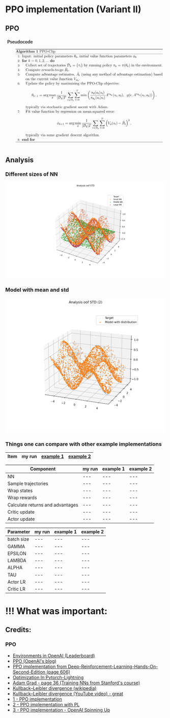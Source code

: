 # PPO implementation (Variant II)

## PPO

![ddpg](static/ppo_pseudocode.png)


## Analysis 

### Different sizes of NN

![](static/Figure_1.png)

### Model with mean and std

![](static/Figure_2.png)

### Things one can compare with other example implementations

Item | my run | [example 1](https://github.com/zzzxxxttt/pytorch_simple_RL/blob/master/ppo_mtcar.py) | [example 2](https://github.com/Abhipanda4/PPO-PyTorch) |
 ---                    | --- | --- | --- |

Component | my run | example 1 | example 2
--- | --- | --- | ---
NN                                      | --- | --- | --- |
Sample trajectories                     | --- | --- | --- |
Wrap states                             | --- | --- | --- |
Wrap rewards                            | --- | --- | --- |
Calculate returns and advantages        | --- | --- | --- |
Critic update                           | --- | --- | --- |
Actor update                            | --- | --- | --- |

Parameter | my run | example 1 | example 2
--- | --- | --- | ---
batch size              | --- | --- | --- |
GAMMA                   | --- | --- | --- |
EPSILON                 | --- | --- | --- |
LAMBDA                  | --- | --- | --- |
ALPHA                   | --- | --- | --- |
TAU                     | --- | --- | --- |
Actor LR                | --- | --- | --- |
Critic LR               | --- | --- | --- |


# !!! What was important:



## Credits:

### PPO

- [Environments in OpenAI (Leaderboard)](https://github.com/openai/gym/wiki/Leaderboard#lunarlander-v2)
- [PPO (OpenAI's blog)](https://openai.com/blog/openai-baselines-ppo/)
- [PPO implementation from Deep-Reinforcement-Learning-Hands-On-Second-Edition (page 606)](https://github.com/PacktPublishing/Deep-Reinforcement-Learning-Hands-On-Second-Edition/blob/master/Chapter12/02_pong_a2c.py)
- [Optimization In Pytorch-Lightning](https://pytorch-lightning.readthedocs.io/en/latest/common/optimizers.html#automatic-optimization)
- [Adam Grad - page 36 (Training NNs from Stanford's course)](http://cs231n.stanford.edu/slides/2017/cs231n_2017_lecture7.pdf)
- [Kullback–Leibler divergence (wikipedia)](https://en.wikipedia.org/wiki/Kullback%E2%80%93Leibler_divergence)
- [Kullback–Leibler divergence (YouTube video) - great](https://www.youtube.com/watch?v=ErfnhcEV1O8&ab_channel=Aur%C3%A9lienG%C3%A9ron)
- [1 - PPO implementation](https://colab.research.google.com/github/nikhilbarhate99/PPO-PyTorch/blob/master/PPO_colab.ipynb#scrollTo=yr-ZjT_CGyEi)
- [2 - PPO implementation with PL](https://github.com/sid-sundrani/ppo_lightning/blob/master/ppo_model.py)
- [3 - PPO implementation - OpenAI Spinning Up](https://spinningup.openai.com/en/latest/algorithms/ppo.html)








